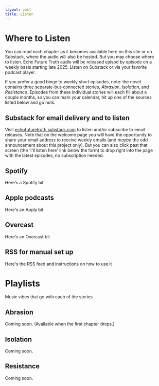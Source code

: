 ```yaml
---
layout: post
title: Listen
---
```


# Where to Listen


You can read each chapter as it becomes available here on this site or on Substack, where the audio will also be hosted. But you may choose where to listen. Echo Future Truth audio will be released episod by episode on a weekly basis starting late 2025. Listen on Substack or via your favorite podcast player. 

If you prefer a good binge to weekly short episodes, note: the novel contains three separate-but-connected stories, *Abrasion*, *Isolation*, and *Resistance*. Episodes from these individual stories will each fill about a couple months, so you can mark your calendar, hit up one of the sources listed below and go nuts. 

## Substack for email delivery and to listen

Visit [echofuturetruth.substack.com](https://echofuturetruth.substack.com) to listen and/or subscribe to email releases. Note that on the welcome page you will have the opportunity to share your email address to receive weekly emails (and *maybe* the odd announcement about this project only). But you can also click past that screen (the 'I'll listen here' link below the form) to drop right into the page with the latest episodes, no subscription needed. 

## Spotify

Here's a Spotify bit

## Apple podcasts

Here's an Apply bit

## Overcast

Here's an Overcast bit

## RSS for manual set up

Here's the RSS feed and instructions on how to use it

# Playlists

Music vibes that go with each of the stories

## Abrasion

Coming soon. (Available when the first chapter drops.)

## Isolation

Coming soon.

## Resistance

Coming soon. 